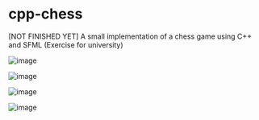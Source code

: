 # cpp-chess
[NOT FINISHED YET] A small implementation of a chess game using C++ and SFML (Exercise for university)

![image](https://github.com/markus-senger/cpp-chess/assets/77236323/7215280b-a715-4284-8ea9-f5607b7e02b9)

![image](https://github.com/markus-senger/cpp-chess/assets/77236323/35ba0755-123d-47d6-8501-4956c6cfd660)

![image](https://github.com/markus-senger/cpp-chess/assets/77236323/affe2364-0009-4998-bd4a-a1ef63876ac3)

![image](https://github.com/markus-senger/cpp-chess/assets/77236323/6f7ee6ea-d48a-4c90-911e-cd4142bf6bf4)




